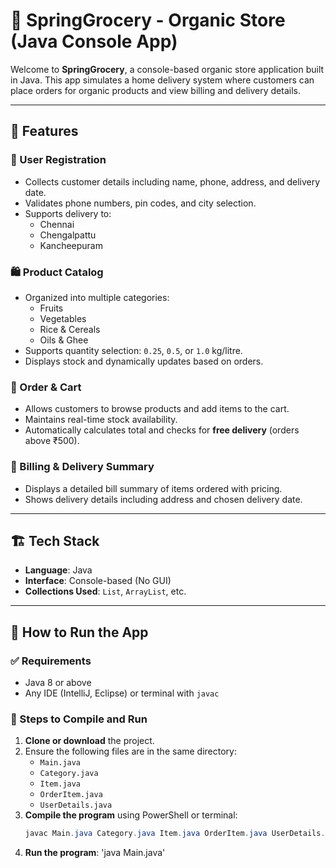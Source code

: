 # 🛒 SpringGrocery - Organic Store (Java Console App)

Welcome to **SpringGrocery**, a console-based organic store application built in Java. This app simulates a home delivery system where customers can place orders for organic products and view billing and delivery details.

---

## 🌟 Features

### 🧑 User Registration
- Collects customer details including name, phone, address, and delivery date.
- Validates phone numbers, pin codes, and city selection.
- Supports delivery to:
  - Chennai
  - Chengalpattu
  - Kancheepuram

### 🛍️ Product Catalog
- Organized into multiple categories:
  - Fruits
  - Vegetables
  - Rice & Cereals
  - Oils & Ghee
- Supports quantity selection: `0.25`, `0.5`, or `1.0` kg/litre.
- Displays stock and dynamically updates based on orders.

### 🛒 Order & Cart
- Allows customers to browse products and add items to the cart.
- Maintains real-time stock availability.
- Automatically calculates total and checks for **free delivery** (orders above ₹500).

### 🧾 Billing & Delivery Summary
- Displays a detailed bill summary of items ordered with pricing.
- Shows delivery details including address and chosen delivery date.

---

## 🏗️ Tech Stack

- **Language**: Java
- **Interface**: Console-based (No GUI)
- **Collections Used**: `List`, `ArrayList`, etc.

---

## 🚀 How to Run the App

### ✅ Requirements

- Java 8 or above
- Any IDE (IntelliJ, Eclipse) or terminal with `javac`

### 🔧 Steps to Compile and Run

1. **Clone or download** the project.
2. Ensure the following files are in the same directory:
   - `Main.java`
   - `Category.java`
   - `Item.java`
   - `OrderItem.java`
   - `UserDetails.java`
3. **Compile the program** using PowerShell or terminal:
   ```PowerShell
   javac Main.java Category.java Item.java OrderItem.java UserDetails.java

4. **Run the program**:
      'java Main.java'


